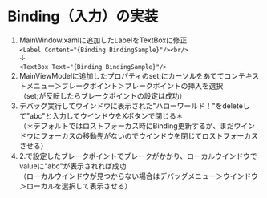 # Binding（入力）の実装

1. MainWindow.xamlに追加したLabelをTextBoxに修正<br/>```<Label Content="{Binding BindingSample}"/><br/>```<br/>↓<br/>```<TextBox Text="{Binding BindingSample}"/>```<br/>
2. MainViewModelに追加したプロパティのset;にカーソルをあててコンテキストメニュー＞ブレークポイント＞ブレークポイントの挿入を選択<br/>（set;が反転したらブレークポイントの設定は成功）
3. デバッグ実行してウインドウに表示された"ハローワールド！"をdeleteして"abc"と入力してウインドウをXボタンで閉じる＊<br/>（＊デフォルトではロストフォーカス時にBinding更新するが、まだウインドウにフォーカスの移動先がないのでウインドウを閉じてロストフォーカスさせる）
4. 2.で設定したブレークポイントでブレークがかかり、ローカルウインドウでvalueに"abc"が表示されれば成功<br/>
（ローカルウインドウが見つからない場合はデバッグメニュー＞ウインドウ＞ローカルを選択して表示させる）<br/>
